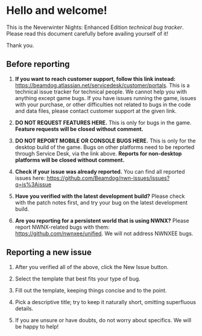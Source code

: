 # Hello and welcome!

This is the Neverwinter Nights: Enhanced Edition _technical bug tracker_. Please read this document carefully before availing yourself of it!

Thank you.

## Before reporting

1. **If you want to reach customer support, follow this link instead:** https://beamdog.atlassian.net/servicedesk/customer/portals. This is a technical issue tracker for technical people. We cannot help you with anything except game bugs. If you have issues running the game, issues with your purchase, or other difficulties not related to bugs in the code and data files, please contact customer support at the given link.

2. **DO NOT REQUEST FEATURES HERE.** This is only for bugs in the game. **Feature requests will be closed without comment.**

3. **DO NOT REPORT MOBILE OR CONSOLE BUGS HERE.** This is only for the desktop build of the game. Bugs on other platforms need to be reported through Service Desk, via the link above. **Reports for non-desktop platforms will be closed without comment.**

4. **Check if your issue was already reported.** You can find all reported issues here: https://github.com/Beamdog/nwn-issues/issues?q=is%3Aissue

5. **Have you verified with the latest development build?** Please check with the patch notes first, and try your bug on the latest development build.

6. **Are you reporting for a persistent world that is using NWNX?** Please report NWNX-related bugs with them: https://github.com/nwnxee/unified. We will not address NWNXEE bugs.

## Reporting a new issue

1. After you verified all of the above, click the New Issue button.

2. Select the template that best fits your type of bug.

3. Fill out the template, keeping things concise and to the point.

4. Pick a descriptive title; try to keep it naturally short, omitting superfluous details.

5. If you are unsure or have doubts, do not worry about specifics. We will be happy to help!
